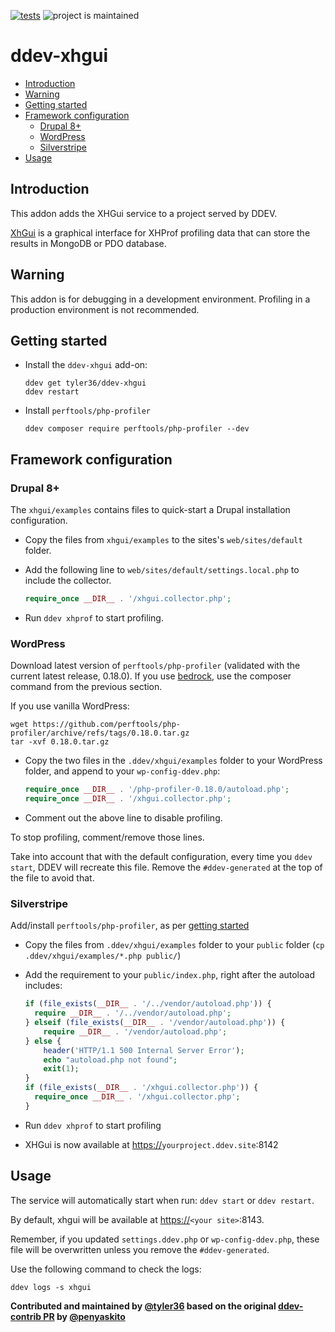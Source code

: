 [![tests](https://github.com/ddev/ddev-addon-template/actions/workflows/tests.yml/badge.svg)](https://github.com/ddev/ddev-addon-template/actions/workflows/tests.yml) ![project is maintained](https://img.shields.io/maintenance/yes/2024.svg)

# ddev-xhgui <!-- omit in toc -->

- [Introduction](#introduction)
- [Warning](#warning)
- [Getting started](#getting-started)
- [Framework configuration](#framework-configuration)
   - [Drupal 8+](#drupal-8)
   - [WordPress](#wordpress)
   - [Silverstripe](#silverstripe)
- [Usage](#usage)

## Introduction

This addon adds the XHGui service to a project served by DDEV.

[XhGui](https://github.com/perftools/xhgui) is a graphical interface for XHProf profiling data that can store the results in MongoDB or PDO database.

## Warning

This addon is for debugging in a development environment.
Profiling in a production environment is not recommended.

## Getting started

- Install the `ddev-xhgui` add-on:

  ```shell
  ddev get tyler36/ddev-xhgui
  ddev restart
  ```

- Install `perftools/php-profiler`

   ```shell
   ddev composer require perftools/php-profiler --dev
   ```

## Framework configuration

### Drupal 8+

The `xhgui/examples` contains files to quick-start a Drupal installation configuration.

- Copy the files from `xhgui/examples` to the sites's `web/sites/default` folder.

- Add the following line to `web/sites/default/settings.local.php` to include the collector.

   ```php
   require_once __DIR__ . '/xhgui.collector.php';
   ```

- Run `ddev xhprof` to start profiling.

### WordPress

Download latest version of `perftools/php-profiler` (validated with the current latest release, 0.18.0).
If you use [bedrock](https://roots.io/bedrock/), use the composer command from the previous section.

If you use vanilla WordPress:

   ```shell
   wget https://github.com/perftools/php-profiler/archive/refs/tags/0.18.0.tar.gz
   tar -xvf 0.18.0.tar.gz
   ```

- Copy the two files in the `.ddev/xhgui/examples` folder to your WordPress folder, and append to your `wp-config-ddev.php`:

   ```php
   require_once __DIR__ . '/php-profiler-0.18.0/autoload.php';
   require_once __DIR__ . '/xhgui.collector.php';
   ```

- Comment out the above line to disable profiling.

To stop profiling, comment/remove those lines.

Take into account that with the default configuration, every time you `ddev start`, DDEV will recreate this file. Remove the `#ddev-generated` at the top of the file to avoid that.

### Silverstripe

Add/install `perftools/php-profiler`, as per [getting started](#getting-started)

- Copy the files from `.ddev/xhgui/examples` folder to your `public` folder (`cp .ddev/xhgui/examples/*.php public/`)
- Add the requirement to your `public/index.php`, right after the autoload includes:

  ```php
  if (file_exists(__DIR__ . '/../vendor/autoload.php')) {
    require __DIR__ . '/../vendor/autoload.php';
  } elseif (file_exists(__DIR__ . '/vendor/autoload.php')) {
      require __DIR__ . '/vendor/autoload.php';
  } else {
      header('HTTP/1.1 500 Internal Server Error');
      echo "autoload.php not found";
      exit(1);
  }
  if (file_exists(__DIR__ . '/xhgui.collector.php')) {
    require_once __DIR__ . '/xhgui.collector.php';
  }
  ```

- Run `ddev xhprof` to start profiling
- XHGui is now available at <https://>`yourproject.ddev.site`:8142

## Usage

The service will automatically start when run: `ddev start` or `ddev restart`.

By default, xhgui will be available at <https://>`<your site>`:8143.

Remember, if you updated `settings.ddev.php` or `wp-config-ddev.php`, these file will be overwritten unless you remove the `#ddev-generated`.

Use the following command to check the logs:

   ```shell
   ddev logs -s xhgui
   ```

**Contributed and maintained by [@tyler36](https://github.com/tyler36) based on the original [ddev-contrib PR](https://github.com/ddev/ddev-contrib/pull/128) by [@penyaskito](https://github.com/penyaskito)**
